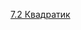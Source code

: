 [7.2 Квадратик](https://js.web-online.net.ua/1-8-dinamicheskij-html-texnologiya-drag-and-drop-sozdanie-graficheskix-komponent/)

